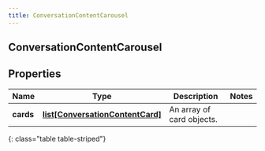 ```yaml
---
title: ConversationContentCarousel
---
```

## ConversationContentCarousel

## Properties

|Name | Type | Description | Notes|
|------------ | ------------- | ------------- | -------------|
| **cards** | [**list[ConversationContentCard]**](ConversationContentCard.html) | An array of card objects. | |
{: class="table table-striped"}


